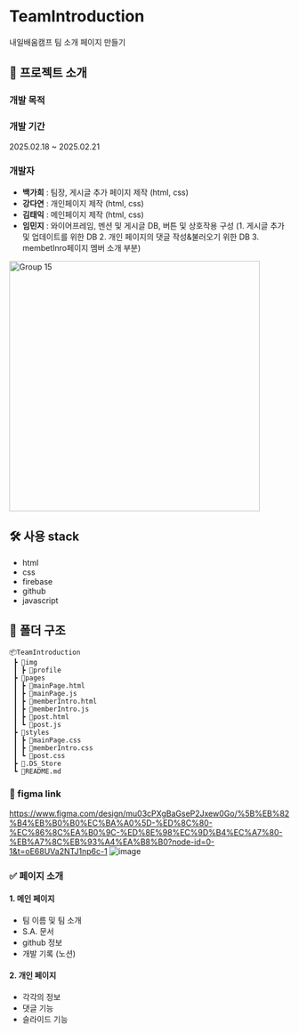 # TeamIntroduction
내일배움캠프 팀 소개 페이지 만들기

## 📝 프로젝트 소개
### 개발 목적

### 개발 기간
2025.02.18 ~ 2025.02.21

### 개발자
- **백가희** : 팀장, 게시글 추가 페이지 제작 (html, css)
- **강다연** : 개인페이지 제작 (html, css)
- **김태익** : 메인페이지 제작 (html, css)
- **임민지** : 와이어프레임, 멘션 및 게시글 DB, 버튼 및 상호작용 구성
  (1. 게시글 추가 및 업데이트를 위한 DB 2. 개인 페이지의 댓글 작성&불러오기 위한 DB 3. membetInro페이지 멤버 소개 부분)

<img width="450" alt="Group 15" src="https://github.com/user-attachments/assets/0d95e9fa-f27e-4ba8-b566-2f04406b8392" />

## 🛠️ 사용 stack
- html
- css
- firebase
- github
- javascript

## 📂 폴더 구조 
```
📦TeamIntroduction
 ┣ 📂img
 ┃ ┣ 📂profile
 ┣ 📂pages
 ┃ ┣ 📜mainPage.html
 ┃ ┣ 📜mainPage.js
 ┃ ┣ 📜memberIntro.html
 ┃ ┣ 📜memberIntro.js
 ┃ ┣ 📜post.html
 ┃ ┗ 📜post.js
 ┣ 📂styles
 ┃ ┣ 📜mainPage.css
 ┃ ┣ 📜memberIntro.css
 ┃ ┗ 📜post.css
 ┣ 📜.DS_Store
 ┗ 📜README.md
```

### 🔗 figma link
https://www.figma.com/design/mu03cPXgBaGseP2Jxew0Go/%5B%EB%82%B4%EB%B0%B0%EC%BA%A0%5D-%ED%8C%80-%EC%86%8C%EA%B0%9C-%ED%8E%98%EC%9D%B4%EC%A7%80-%EB%A7%8C%EB%93%A4%EA%B8%B0?node-id=0-1&t=oE68UVa2NTJ1np6c-1
![image](https://github.com/user-attachments/assets/63d4086d-1f25-4cfd-84b8-e537336c48ce)



### ✅ 페이지 소개
#### 1. 메인 페이지
- 팀 이름 및 팀 소개
- S.A. 문서
- github 정보
- 개발 기록 (노션)
#### 2. 개인 페이지
- 각각의 정보
- 댓글 기능
- 슬라이드 기능

